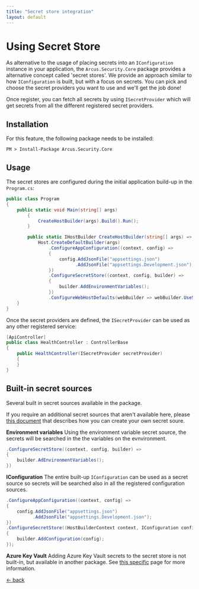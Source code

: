 ```yaml
---
title: "Secret store integration"
layout: default
---
```


# Using Secret Store
As alternative to the usage of placing secrets into an `IConfiguration` instance in your application, the `Arcus.Security.Core` package provides a alternative concept called 'secret stores'.
We provide an approach similar to how `IConfiguration` is built, but with a focus on secrets. You can pick and choose the secret providers you want to use and we'll get the job done!

Once register, you can fetch all secrets by using `ISecretProvider` which will get secrets from all the different registered secret providers.

## Installation
For this feature, the following package needs to be installed:

```shell
PM > Install-Package Arcus.Security.Core
```

## Usage
The secret stores are configured during the initial application build-up in the `Program.cs`:

```csharp
public class Program
{
    public static void Main(string[] args)
        {
            CreateHostBuilder(args).Build().Run();
        }

        public static IHostBuilder CreateHostBuilder(string[] args) =>
            Host.CreateDefaultBuilder(args)
                .ConfigureAppConfiguration((context, config) => 
                {
                    config.AddJsonFile("appsettings.json")
                          .AddJsonFile("appsettings.Development.json");
                })
                .ConfigureSecretStore((context, config, builder) =>
                {
                    builder.AddEnvironmentVariables();
                })
                .ConfigureWebHostDefaults(webBuilder => webBuilder.UseStartup<Startup>());
    }
}
```

Once the secret providers are defined, the `ISecretProvider` can be used as any other registered service:

```csharp
[ApiController]
public class HealthController : ControllerBase
{
    public HealthController(ISecretProvider secretProvider)
    {
    }
}
```

## Built-in secret sources
Several built in secret sources available in the package.

If you require an additional secret sources that aren't available here, please [this document](./create-new-secret-source) that describes how you can create your own secret soure.

**Environment variables**
Using the environment variable secret source, the secrets will be searched in the the variables on the evnvironment.

```csharp
.ConfigureSecretStore((context, config, builder) =>
{
    builder.AdEnvironmentVariables();
})
```

**IConfiguration**
The entire built-up `IConfiguration` can be used as a secret source so secrets will be searched also in all the registered configuration sources.

```csharp
.ConfigureAppConfiguration((context, config) => 
{
    config.AddJsonFile("appsettings.json")
          .AddJsonFile("appsettings.Development.json");
})
.ConfigureSecretStore((HostBuilderContext context, IConfiguration config, SecretStoreBuilder builder) =>
{
    builder.AddConfiguration(config);
});
```

**Azure Key Vault**
Adding Azure Key Vault secrets to the secret store is not built-in, but available in another package.
See [this specific](../key-vault/extensions/key-vault-secret-source) page for more information.

[&larr; back](/)
